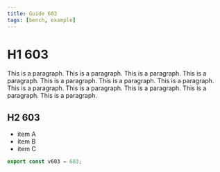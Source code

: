 ```yaml
---
title: Guide 603
tags: [bench, example]
---
```


# H1 603

This is a paragraph. This is a paragraph. This is a paragraph. This is a paragraph. This is a paragraph. This is a paragraph. This is a paragraph. This is a paragraph. This is a paragraph. This is a paragraph. This is a paragraph. This is a paragraph. 

## H2 603

- item A
- item B
- item C

```ts
export const v603 = 603;
```